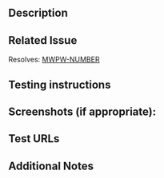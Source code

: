 ## Description

<!-- Please provide a clear and concise description of the changes -->

## Related Issue
Resolves: [MWPW-NUMBER](https://jira.corp.adobe.com/browse/MWPW-NUMBER)

## Testing instructions
<!-- Please provide clear testing instructions for the changes -->

## Screenshots (if appropriate):

## Test URLs
<!-- This section will be automatically populated based on changed files -->

## Additional Notes
<!-- Any additional information that reviewers should know -->
